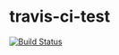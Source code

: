 # travis-ci-test

[![Build Status](https://app.travis-ci.com/realburi/travis-ci-test.svg?branch=main)](https://app.travis-ci.com/realburi/travis-ci-test)
